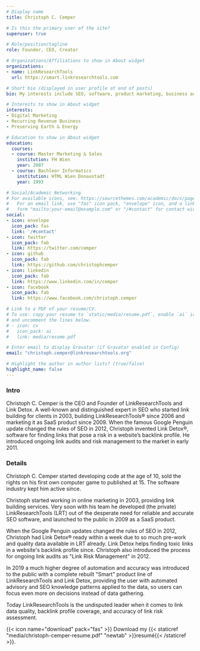 ```yaml
---
# Display name
title: Christoph C. Cemper

# Is this the primary user of the site?
superuser: true

# Role/position/tagline
role: Founder, CEO, Creator

# Organizations/Affiliations to show in About widget
organizations:
- name: LinkResearchTools
  url: https://smart.linkresearchtools.com

# Short bio (displayed in user profile at end of posts)
bio: My interests include SEO, software, product marketing, business automation and a lot of geekery.

# Interests to show in About widget
interests:
- Digital Marketing
- Recurring Revenue Business
- Preserving Earth & Energy

# Education to show in About widget
education:
  courses:
  - course: Master Marketing & Sales
    institution: FH Wien
    year: 2007
  - course: Bachleor Informatics
    institution: HTML Wien Donaustadt
    year: 1993

# Social/Academic Networking
# For available icons, see: https://sourcethemes.com/academic/docs/page-builder/#icons
#   For an email link, use "fas" icon pack, "envelope" icon, and a link in the
#   form "mailto:your-email@example.com" or "/#contact" for contact widget.
social:
- icon: envelope
  icon_pack: fas
  link: '/#contact'
- icon: twitter
  icon_pack: fab
  link: https://twitter.com/cemper
- icon: github
  icon_pack: fab
  link: https://github.com/christophcemper
- icon: linkedin
  icon_pack: fab
  link: https://www.linkedin.com/in/cemper
- icon: facebook
  icon_pack: fab
  link: https://www.facebook.com/christoph.cemper

# Link to a PDF of your resume/CV.
# To use: copy your resume to `static/media/resume.pdf`, enable `ai` icons in `params.toml`,
# and uncomment the lines below.
# - icon: cv
#   icon_pack: ai
#   link: media/resume.pdf

# Enter email to display Gravatar (if Gravatar enabled in Config)
email: "christoph.cemper@linkresearchtools.org"

# Highlight the author in author lists? (true/false)
highlight_name: false
---
```


### Intro

Christoph C. Cemper is the CEO and Founder of LinkResearchTools and Link Detox. A well-known and distinguished expert in SEO who started link building for clients in 2003, building LinkResearchTools® since 2006 and marketing it as SaaS product since 2009. When the famous Google Penguin update changed the rules of SEO in 2012, Christoph invented Link Detox®, software for finding links that pose a risk in a website’s backlink profile. He introduced ongoing link audits and risk management to the market in early 2011.

### Details

Christoph C. Cemper started developing code at the age of 10, sold the rights on his first own computer game to published at 15. The software industry kept him active since.

Christoph started working in online marketing in 2003, providing link building services. Very soon with his team he developed (the private) LinkResearchTools (LRT) out of the desperate need for reliable and accurate SEO software, and launched to the public in 2009 as a SaaS product.

When the Google Penguin updates changed the rules of SEO in 2012, Christoph had Link Detox® ready within a week due to so much pre-work and quality data available in LRT already. Link Detox helps finding toxic links in a website's backlink profile since. Christoph also introduced the process for ongoing link audits as "Link Risk Management" in 2012.

In 2019 a much higher degree of automation and accuracy was introduced to the public with a complete rebuilt "Smart" product line of LinkResearchTools and Link Detox, providing the user with automated advisory and SEO knowledge patterns applied to the data, so users can focus even more on decisions instead of data gathering.

Today LinkResearchTools is the undisputed leader when it comes to link data quality, backlink profile coverage, and accuracy of link risk assessment.





{{< icon name="download" pack="fas" >}} Download my {{< staticref "media/christoph-cemper-resume.pdf" "newtab" >}}resumé{{< /staticref >}}.
